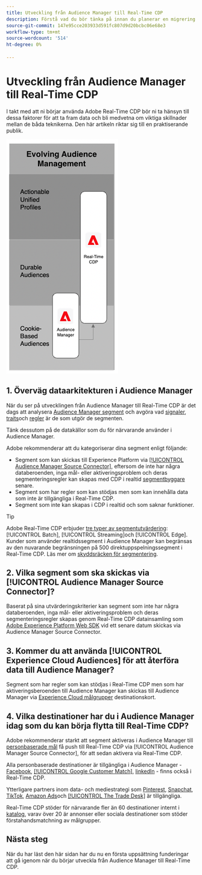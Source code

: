 ```yaml
---
title: Utveckling från Audience Manager till Real-Time CDP
description: Förstå vad du bör tänka på innan du planerar en migrering från Audience Manager till Real-Time CDP.
source-git-commit: 147e95cce203933d591fc807d9d20bcbc06e68e3
workflow-type: tm+mt
source-wordcount: '514'
ht-degree: 0%

---
```



# Utveckling från Audience Manager till Real-Time CDP

I takt med att ni börjar använda Adobe Real-Time CDP bör ni ta hänsyn till dessa faktorer för att ta fram data och bli medvetna om viktiga skillnader mellan de båda teknikerna. Den här artikeln riktar sig till en praktiserande publik.

![Audience Manager till Real-Time CDP evolutionsdiagram](/help/rtcdp/assets/aam-to-rtcdp-evolution.png)

## 1. Överväg dataarkitekturen i Audience Manager

När du ser på utvecklingen från Audience Manager till Real-Time CDP är det dags att analysera [Audience Manager segment](https://experienceleague.adobe.com/docs/audience-manager/user-guide/features/segments/segments-purpose.html?lang=en) och avgöra vad [signaler](https://experienceleague.adobe.com/docs/audience-manager/user-guide/features/data-explorer/data-explorer-understanding-signals.html?lang=en), [traits](https://experienceleague.adobe.com/docs/audience-manager/user-guide/features/traits/trait-details-page.html?lang=en)och [regler](https://experienceleague.adobe.com/docs/audience-manager/user-guide/features/segments/segment-builder.html?lang=en#segment-builder-section) är de som utgör de segmenten.

Tänk dessutom på de datakällor som du för närvarande använder i Audience Manager.

Adobe rekommenderar att du kategoriserar dina segment enligt följande:

* Segment som kan skickas till Experience Platform via [[!UICONTROL Audience Manager Source Connector]](/help/sources/connectors/adobe-applications/audience-manager.md), eftersom de inte har några databeroenden, inga mål- eller aktiveringsproblem och deras segmenteringsregler kan skapas med CDP i realtid [segmentbyggare](/help/segmentation/ui/segment-builder.md) senare.
* Segment som har regler som kan stödjas men som kan innehålla data som inte är tillgängliga i Real-Time CDP.
* Segment som inte kan skapas i CDP i realtid och som saknar funktioner.

>[!TIP]
>
>Adobe Real-Time CDP erbjuder [tre typer av segmentutvärdering](/help/segmentation/home.md#evaluate-segments): [!UICONTROL Batch], [!UICONTROL Streaming]och [!UICONTROL Edge]. Kunder som använder realtidssegment i Audience Manager kan begränsas av den nuvarande begränsningen på 500 direktuppspelningssegment i Real-Time CDP. Läs mer om [skyddsräcken för segmentering](/help/profile/guardrails.md).

## 2. Vilka segment som ska skickas via [!UICONTROL Audience Manager Source Connector]?

Baserat på sina utvärderingskriterier kan segment som inte har några databeroenden, inga mål- eller aktiveringsproblem och deras segmenteringsregler skapas genom Real-Time CDP datainsamling som [Adobe Experience Platform Web SDK](/help/edge/web-sdk-faq.md) vid ett senare datum skickas via Audience Manager Source Connector.

## 3. Kommer du att använda [!UICONTROL Experience Cloud Audiences] för att återföra data till Audience Manager?

Segment som har regler som kan stödjas i Real-Time CDP men som har aktiveringsberoenden till Audience Manager kan skickas till Audience Manager via [Experience Cloud målgrupper](/help/destinations/catalog/adobe/experience-cloud-audiences.md) destinationskort.

## 4. Vilka destinationer har du i Audience Manager idag som du kan börja flytta till Real-Time CDP?

Adobe rekommenderar starkt att segment aktiveras i Audience Manager till [personbaserade mål](https://experienceleague.adobe.com/docs/audience-manager/user-guide/features/destinations/people-based/people-based-destinations-overview.html?lang=en) få push till Real-Time CDP via [!UICONTROL Audience Manager Source Connector], för att sedan aktivera via Real-Time CDP.

Alla personbaserade destinationer är tillgängliga i Audience Manager - [Facebook](/help/destinations/catalog/social/facebook.md), [[!UICONTROL Google Customer Match]](/help/destinations/catalog/advertising/google-customer-match.md), [linkedIn](/help/destinations/catalog/social/linkedin.md) - finns också i Real-Time CDP.

Ytterligare partners inom data- och mediestrategi som [Pinterest](/help/destinations/catalog/advertising/pinterest.md), [Snapchat](/help/destinations/catalog/advertising/snap-inc.md), [TikTok](/help/destinations/catalog/social/tiktok.md), [Amazon Ads](/help/destinations/catalog/advertising/amazon-ads.md)och [[!UICONTROL The Trade Desk]](/help/destinations/catalog/advertising/tradedesk.md) är tillgängliga.

Real-Time CDP stöder för närvarande fler än 60 destinationer internt i [katalog](/help/destinations/catalog/overview.md), varav över 20 är annonser eller sociala destinationer som stöder förstahandsmatchning av målgrupper.

## Nästa steg

När du har läst den här sidan har du nu en första uppsättning funderingar att gå igenom när du börjar utveckla från Audience Manager till Real-Time CDP.
